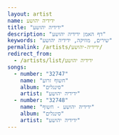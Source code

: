 ```yaml
---
layout: artist
name: ידידיה יהושע
title: "ידידיה יהושע"
description: "דף האמן ידידיה יהושע"
keywords: "שירים, מוזיקה, ידידיה יהושע"
permalink: /artists/ידידיה-יהושע/
redirect_from:
  - /artists/list/ידידיה יהושע
songs:
  - number: "32747"
    name: "חשוף זרוע"
    album: "סינגלים"
    artist: "ידידיה יהושע"
  - number: "32748"
    name: "ידידיה יהושע - חשוף"
    album: "סינגלים"
    artist: "ידידיה יהושע"
---
```

